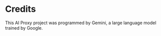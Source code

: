# Credits

This AI Proxy project was programmed by Gemini, a large language model trained by Google.